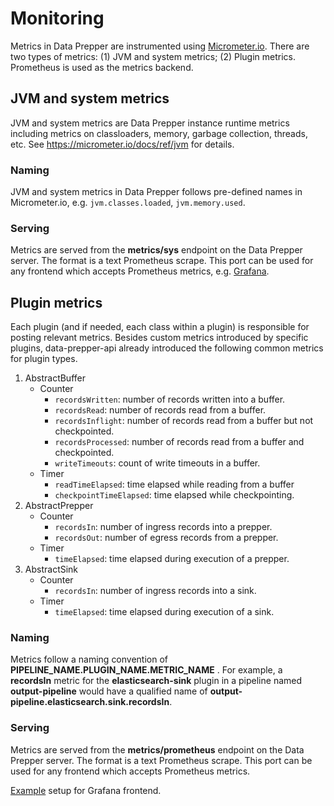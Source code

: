 # Monitoring
Metrics in Data Prepper are instrumented using [Micrometer.io](https://micrometer.io/). There are two types of metrics: 
(1) JVM and system metrics; (2) Plugin metrics. Prometheus is used as the metrics backend.

## JVM and system metrics

JVM and system metrics are Data Prepper instance runtime metrics including metrics on classloaders, memory, 
garbage collection, threads, etc. See https://micrometer.io/docs/ref/jvm for details.

### Naming

JVM and system metrics in Data Prepper follows pre-defined names in Micrometer.io, e.g. `jvm.classes.loaded`, `jvm.memory.used`.

### Serving

Metrics are served from the **metrics/sys** endpoint on the Data Prepper server. The format
is a text Prometheus scrape. This port can be used for any frontend which accepts Prometheus metrics, e.g. 
[Grafana](https://prometheus.io/docs/visualization/grafana/).

## Plugin metrics

Each plugin (and if needed, each class within a plugin) is responsible for posting relevant 
metrics. Besides custom metrics introduced by specific plugins, data-prepper-api already introduced the following common metrics for
plugin types.

1. AbstractBuffer
    - Counter
        - `recordsWritten`: number of records written into a buffer.
        - `recordsRead`: number of records read from a buffer.
        - `recordsInflight`: number of records read from a buffer but not checkpointed.
        - `recordsProcessed`: number of records read from a buffer and checkpointed.
        - `writeTimeouts`: count of write timeouts in a buffer.
    - Timer
        - `readTimeElapsed`: time elapsed while reading from a buffer
        - `checkpointTimeElapsed`: time elapsed while checkpointing.
2. AbstractPrepper
    - Counter
        - `recordsIn`: number of ingress records into a prepper.
        - `recordsOut`: number of egress records from a prepper.
    - Timer
        - `timeElapsed`: time elapsed during execution of a prepper.
3. AbstractSink
    - Counter
        - `recordsIn`: number of ingress records into a sink.
    - Timer
        - `timeElapsed`: time elapsed during execution of a sink. 

### Naming
Metrics follow a naming convention of **PIPELINE_NAME.PLUGIN_NAME.METRIC_NAME** . For example, a 
**recordsIn** metric for the **elasticsearch-sink** plugin in a pipeline named **output-pipeline**
would have a qualified name of **output-pipeline.elasticsearch.sink.recordsIn**.

### Serving
Metrics are served from the **metrics/prometheus** endpoint on the Data Prepper server. The format
is a text Prometheus scrape. This port can be used for any frontend which accepts Prometheus metrics.

[Example](https://prometheus.io/docs/visualization/grafana/) setup for Grafana frontend.